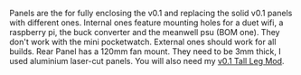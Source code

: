 Panels are the for fully enclosing the v0.1 and replacing the solid v0.1 panels with different ones. Internal ones feature mounting holes for a duet wifi, a raspberry pi, the buck converter and the meanwell psu (BOM one). They don't work with the mini pocketwatch. External ones should work for all builds. Rear Panel has a 120mm fan mount. They need to be 3mm thick, I used aluminium laser-cut panels. You will also need my [v0.1 Tall Leg Mod](../V01_Leg).